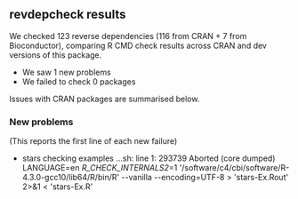 ## revdepcheck results

We checked 123 reverse dependencies (116 from CRAN + 7 from Bioconductor), comparing R CMD check results across CRAN and dev versions of this package.

 * We saw 1 new problems
 * We failed to check 0 packages

Issues with CRAN packages are summarised below.

### New problems
(This reports the first line of each new failure)

* stars
  checking examples ...sh: line 1: 293739 Aborted                 (core dumped) LANGUAGE=en _R_CHECK_INTERNALS2_=1 '/software/c4/cbi/software/R-4.3.0-gcc10/lib64/R/bin/R' --vanilla --encoding=UTF-8 > 'stars-Ex.Rout' 2>&1 < 'stars-Ex.R'


